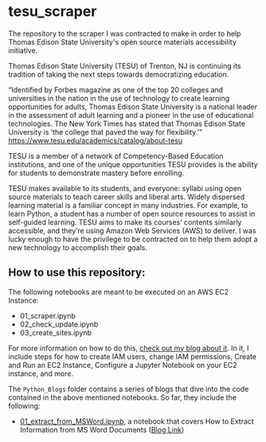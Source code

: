 # tesu_scraper
The repository to the scraper I was contracted to make in order to help Thomas Edison State University's open source materials accessibility initiative.

Thomas Edison State University (TESU) of Trenton, NJ is continuing its tradition of taking the next steps towards democratizing education.

“Identified by Forbes magazine as one of the top 20 colleges and universities in the nation in the use of technology to create learning opportunities for adults, Thomas Edison State University is a national leader in the assessment of adult learning and a pioneer in the use of educational technologies. The New York Times has stated that Thomas Edison State University is ‘the college that paved the way for flexibility.’”
https://www.tesu.edu/academics/catalog/about-tesu

TESU is a member of a network of Competency-Based Education institutions, and one of the unique opportunities TESU provides is the ability for students to demonstrate mastery before enrolling.

TESU makes available to its students, and everyone: syllabi using open source materials to teach career skills and liberal arts. Widely dispersed learning material is a familiar concept in many industries. For example, to learn Python, a student has a number of open source resources to assist in self-guided learning. TESU aims to make its courses’ contents similarly accessible, and they’re using Amazon Web Services (AWS) to deliver. I was lucky enough to have the privilege to be contracted on to help them adopt a new technology to accomplish their goals.

## How to use this repository:
The following notebooks are meant to be executed on an AWS EC2 Instance:
- 01_scraper.ipynb
- 02_check_update.ipynb	
- 03_create_sites.ipynb

For more information on how to do this, <a href = "https://medium.com/@NatalieOlivo/preserving-web-content-of-links-provided-in-a-word-doc-using-aws-services-ec2-and-s3-2c4f0cee0a26">check out my blog about it</a>. In it, I include steps for how to create IAM users, change IAM permissions, Create and Run an EC2 Instance, Configure a Jupyter Notebook on your EC2 instance, and more.

The `Python_Blogs` folder contains a series of blogs that dive into the code contained in the above mentioned notebooks.
So far, they include the following:
- <a href = "https://github.com/nmolivo/tesu_scraper/blob/master/Python_Blogs/01_extract_from_MSWord.ipynb">01_extract_from_MSWord.ipynb</a>, a notebook that covers How to Extract Information from MS Word Documents (<a href = "https://medium.com/@NatalieOlivo/how-to-extract-data-from-ms-word-documents-using-python-ed3fbb48c122">Blog Link</a>)
